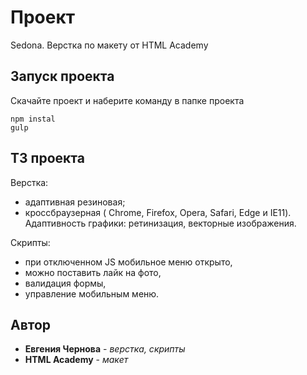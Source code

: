 # Проект

Sedona. Верстка по макету от HTML Academy

## Запуск проекта

Скачайте проект и наберите команду в папке проекта

```
npm instal
gulp
```


## ТЗ проекта

Верстка: 
- адаптивная резиновая;
- кроссбраузерная ( Chrome, Firefox, Opera, Safari, Edge и IE11). 
Адаптивность графики: ретинизация, векторные изображения.

Скрипты: 
- при отключенном JS мобильное меню открыто,
- можно поставить лайк на фото,
- валидация формы,
- управление мобильным меню. 

## Автор
- **Евгения Чернова** - *верстка, скрипты* 
- **HTML Academy** - *макет*
